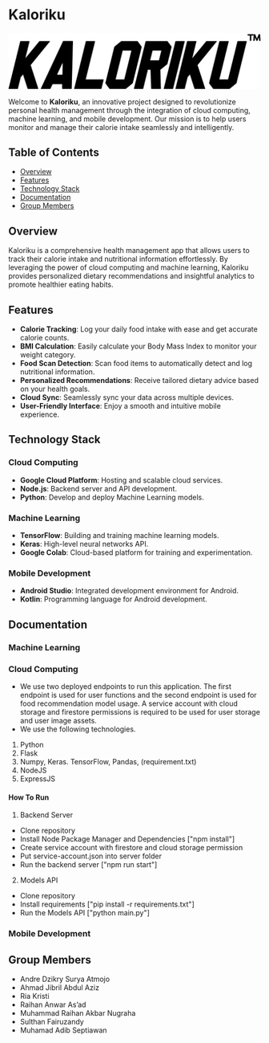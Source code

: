 # Kaloriku

![Kaloriku Logo](/profile/logo.png)

Welcome to **Kaloriku**, an innovative project designed to revolutionize personal health management through the integration of cloud computing, machine learning, and mobile development. Our mission is to help users monitor and manage their calorie intake seamlessly and intelligently.

## Table of Contents

- [Overview](#overview)
- [Features](#features)
- [Technology Stack](#technology-stack)
- [Documentation](#documentation)
- [Group Members](#group-members)

## Overview

Kaloriku is a comprehensive health management app that allows users to track their calorie intake and nutritional information effortlessly. By leveraging the power of cloud computing and machine learning, Kaloriku provides personalized dietary recommendations and insightful analytics to promote healthier eating habits.

## Features

- **Calorie Tracking**: Log your daily food intake with ease and get accurate calorie counts.
- **BMI Calculation**: Easily calculate your Body Mass Index to monitor your weight category.
- **Food Scan Detection**: Scan food items to automatically detect and log nutritional information.
- **Personalized Recommendations**: Receive tailored dietary advice based on your health goals.
- **Cloud Sync**: Seamlessly sync your data across multiple devices.
- **User-Friendly Interface**: Enjoy a smooth and intuitive mobile experience.

## Technology Stack

### Cloud Computing

- **Google Cloud Platform**: Hosting and scalable cloud services.
- **Node.js**: Backend server and API development.
- **Python**: Develop and deploy Machine Learning models.

### Machine Learning

- **TensorFlow**: Building and training machine learning models.
- **Keras**: High-level neural networks API.
- **Google Colab**: Cloud-based platform for training and experimentation.

### Mobile Development

- **Android Studio**: Integrated development environment for Android.
- **Kotlin**: Programming language for Android development.

## Documentation

### Machine Learning

### Cloud Computing

- We use two deployed endpoints to run this application. The first endpoint is used for user functions and the second endpoint is used for food recommendation model usage. A service account with cloud storage and firestore permissions is required to be used for user storage and user image assets.
- We use the following technologies.
1. Python
2. Flask
3. Numpy, Keras. TensorFlow, Pandas, (requirement.txt)
4. NodeJS
5. ExpressJS

#### How To Run 
1. Backend Server
- Clone repository
- Install Node Package Manager and Dependencies ["npm install"]
- Create service account with firestore and cloud storage permission
- Put service-account.json into server folder
- Run the backend server ["npm run start"]
   
2. Models API
- Clone repository
- Install requirements ["pip install -r requirements.txt"]
- Run the Models API ["python main.py"]

### Mobile Development



## Group Members
* Andre Dzikry Surya Atmojo 
* Ahmad Jibril Abdul Aziz 
* Ria Kristi 
* Raihan Anwar As’ad 
* Muhammad Raihan Akbar Nugraha 
* Sulthan Fairuzandy
* Muhamad Adib Septiawan 

